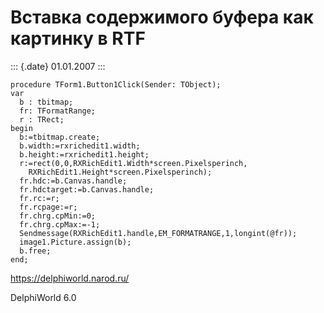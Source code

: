 Вставка содержимого буфера как картинку в RTF
=============================================

::: {.date}
01.01.2007
:::

    procedure TForm1.Button1Click(Sender: TObject);
    var
      b : tbitmap;
      fr: TFormatRange;
      r : TRect;
    begin
      b:=tbitmap.create;
      b.width:=rxrichedit1.width;
      b.height:=rxrichedit1.height;
      r:=rect(0,0,RXRichEdit1.Width*screen.Pixelsperinch,
        RXRichEdit1.Height*screen.Pixelsperinch);
      fr.hdc:=b.Canvas.handle;
      fr.hdctarget:=b.Canvas.handle;
      fr.rc:=r;
      fr.rcpage:=r;
      fr.chrg.cpMin:=0;
      fr.chrg.cpMax:=-1;
      Sendmessage(RXRichEdit1.handle,EM_FORMATRANGE,1,longint(@fr));
      image1.Picture.assign(b);
      b.free;
    end;
     
     

<https://delphiworld.narod.ru/>

DelphiWorld 6.0
